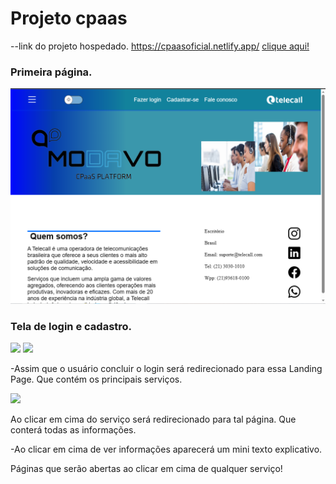 
<h1>Projeto cpaas</h1>

--link do projeto hospedado.
https://cpaasoficial.netlify.app/
<a href="https://cpaasoficial.netlify.app/">clique aqui!</a>

<h3>Primeira página. </h3>
<img src="prints/inicio.png">

<h3>Tela de login e cadastro.</h3>

<img src="prints/Captura%20de%20Tela%20(134).png.png">
<img src="prints/Captura%20de%20Tela%20(135).png.png">

<p>-Assim que o usuário concluir o login será redirecionado para essa Landing Page.
Que contém os principais serviços.</p>
<img src="prints/principal.png.png">

<p>Ao clicar em cima do serviço será redirecionado para tal página. Que conterá todas as informações.</p>
<p>-Ao clicar em cima de ver informações aparecerá um mini texto explicativo.</p>
 
<p>Páginas que serão abertas ao clicar em cima de qualquer serviço!</p>

